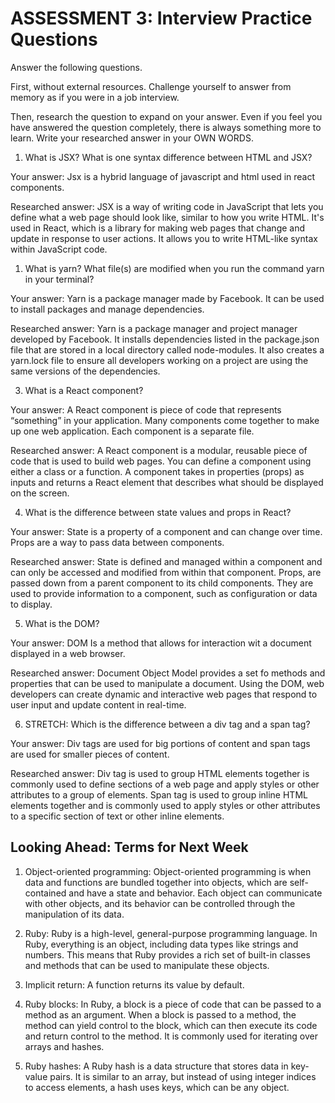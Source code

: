 # ASSESSMENT 3: Interview Practice Questions

Answer the following questions.

First, without external resources. Challenge yourself to answer from memory as if you were in a job interview.

Then, research the question to expand on your answer. Even if you feel you have answered the question completely, there is always something more to learn. Write your researched answer in your OWN WORDS.

1. What is JSX? What is one syntax difference between HTML and JSX?

Your answer: Jsx is a hybrid language of javascript and html used in react components.

Researched answer: JSX is a way of writing code in JavaScript that lets you define what a web page should look like, similar to how you write HTML. It's used in React, which is a library for making web pages that change and update in response to user actions. It allows you to write HTML-like syntax within JavaScript code.

1. What is yarn? What file(s) are modified when you run the command yarn in your terminal?

Your answer: Yarn is a package manager made by Facebook. It can be used to install packages and manage dependencies. 

Researched answer: Yarn is a package manager and project manager developed by Facebook. It installs dependencies listed in the package.json file that are stored in a local directory called node-modules. It also creates a yarn.lock file to ensure all developers working on a project are using the same versions of the dependencies.

3. What is a React component? 

Your answer: A React component is piece of code that represents “something” in your application. Many components come together to make up one web application. Each component is a separate file.

Researched answer: A React component is a modular, reusable piece of code that is used to build web pages. You can define a component using either a class or a function. A component takes in properties (props) as inputs and returns a React element that describes what should be displayed on the screen.

4. What is the difference between state values and props in React?

Your answer: State is a property of a component and can change over time. Props are a way to pass data between components.

Researched answer: State is defined and managed within a component and can only be accessed and modified from within that component. Props, are passed down from a parent component to its child components. They are used to provide information to a component, such as configuration or data to display.

5. What is the DOM? 

Your answer: DOM Is a method that allows for interaction wit a document displayed in a web browser.

Researched answer: Document Object Model provides a set fo methods and properties that can be used to manipulate a document. Using the DOM, web developers can create dynamic and interactive web pages that respond to user input and update content in real-time.

6. STRETCH: Which is the difference between a div tag and a span tag?

Your answer: Div tags are used for big portions of content and span tags are used for smaller pieces of content.

Researched answer: Div tag is used to group HTML elements together is commonly used to define sections of a web page and apply styles or other attributes to a group of elements. Span tag is used to group inline HTML elements together and is commonly used to apply styles or other attributes to a specific section of text or other inline elements. 

## Looking Ahead: Terms for Next Week

1. Object-oriented programming: Object-oriented programming is when data and functions are bundled together into objects, which are self-contained and have a state and behavior. Each object can communicate with other objects, and its behavior can be controlled through the manipulation of its data.

2. Ruby: Ruby is a high-level, general-purpose programming language. In Ruby, everything is an object, including data types like strings and numbers. This means that Ruby provides a rich set of built-in classes and methods that can be used to manipulate these objects.

3. Implicit return: A function returns its value by default.

4. Ruby blocks: In Ruby, a block is a piece of code that can be passed to a method as an argument. When a block is passed to a method, the method can yield control to the block, which can then execute its code and return control to the method. It is commonly used for iterating over arrays and hashes.

5. Ruby hashes: A Ruby hash is a data structure that stores data in key-value pairs. It is similar to an array, but instead of using integer indices to access elements, a hash uses keys, which can be any object.
